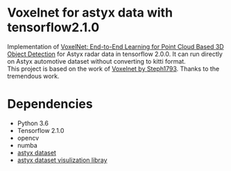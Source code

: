 # Voxelnet for astyx data with tensorflow2.1.0

Implementation of [VoxelNet: End-to-End Learning for Point Cloud Based 3D Object Detection](https://arxiv.org/abs/1711.06396) for Astyx radar data in tensorflow 2.0.0. It can run directly on Astyx automotive dataset without converting to kitti format. <br>
This project is based on the work of [Voxelnet by Steph1793](https://github.com/steph1793/Voxelnet). Thanks to the tremendous work.


# Dependencies
* Python 3.6
* Tensorflow 2.1.0
* opencv
* numba
* [astyx dataset](https://www.astyx.com/development/astyx-hires2019-dataset.html) 
* [astyx dataset visulization libray](https://github.com/kathy-lee/astyx-vis)

